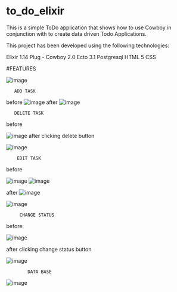# to_do_elixir
This is a simple ToDo application that shows how to use Cowboy in conjunction with to create data driven Todo Applications.

This project has been developed using the following technologies:

Elixir 1.14
Plug - Cowboy 2.0
Ecto 3.1
Postgresql
HTML 5
CSS

#FEATURES

![image](https://user-images.githubusercontent.com/111751471/207793680-47bbe43d-005a-4fc2-976d-f5ddcda71b22.png)
                                               
       ADD TASK
before
![image](https://user-images.githubusercontent.com/111751471/207794315-323b99fe-e235-4a12-b617-7865716a6203.png)
after
![image](https://user-images.githubusercontent.com/111751471/207794631-252046dc-b8b5-4727-bb7a-807a0bacc365.png)
                                             
       DELETE TASK 
before

![image](https://user-images.githubusercontent.com/111751471/207794757-b650df7a-e51f-4664-b33a-c5a625b2dc8b.png)
after clicking delete button

![image](https://user-images.githubusercontent.com/111751471/207795025-8bfd6f60-c8ee-41ae-ae6a-7810ef7eebd5.png)
                                              
        EDIT TASK
                                             
before

![image](https://user-images.githubusercontent.com/111751471/207814757-9deb03aa-398f-4f79-9d36-31edf71bab03.png)
![image](https://user-images.githubusercontent.com/111751471/207802449-6b075ba6-ab71-48be-806d-f8128de5e5a4.png)


after 
![image](https://user-images.githubusercontent.com/111751471/207814543-211a4cc4-2b24-4dc0-8273-d1c350c507d8.png)

![image](https://user-images.githubusercontent.com/111751471/207795738-22440602-62d3-4da1-9cfb-20c094c36eb9.png)

         CHANGE STATUS
before:

![image](https://user-images.githubusercontent.com/111751471/207798208-9fffdb2d-1c9a-41c4-8c76-f44e6505d6f7.png)

after clicking change status button

![image](https://user-images.githubusercontent.com/111751471/207798462-d84e20be-9254-441c-ac24-b91dbe892a48.png)

                                             
            DATA BASE
![image](https://user-images.githubusercontent.com/111751471/207797609-4f56b3f1-8020-446e-bc43-158999d521df.png)


